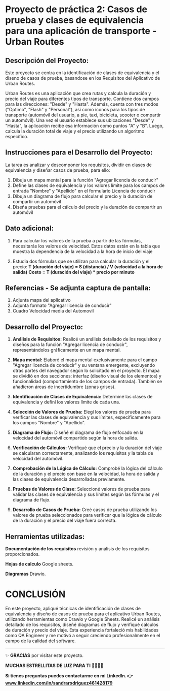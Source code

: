 # Proyecto de práctica 2: Casos de prueba y clases de equivalencia para una aplicación de transporte - Urban Routes

## Descripción del Proyecto:

Este proyecto se centra en la identificación de clases de equivalencia y el diseno de casos de prueba, basandose en los Requisitos del Aplicativo de Urban Routes.

Urban Routes es una aplicación que crea rutas y calcula la duración y precio del viaje para diferentes tipos de transporte. Contiene dos campos para las direcciones: "Desde" y "Hasta". Además, cuenta con tres modos ("Óptimo", "Flash" y "Personal"), así como íconos para los tipos de transporte (automóvil del usuario, a pie, taxi, bicicleta, scooter o compartir un automóvil). Una vez el usuario establece sus ubicaciones "Desde" y "Hasta", la aplicación recibe esa información como puntos "A" y "B". Luego, calcula la duración total de viaje y el precio utilizando un algoritmo específico.

## Instrucciones para el Desarrollo del Proyecto: 

La tarea es analizar y descomponer los requisitos, dividir en clases de equivalencia y diseñar casos de prueba, para ello:

1. Dibuja un mapa mental para la función "Agregar licencia de conducir"
2. Define las clases de equivalencia y los valores límite para los campos de entrada "Nombre" y "Apellido" en el formulario Licencia de conducir
3. Dibuja un diagrama de flujo para calcular el precio y la duración de compartir un automóvil
4. Diseña pruebas para el cálculo del precio y la duración de compartir un automóvil

## Dato adicional: 

1. Para calcular los valores de la prueba a partir de las fórmulas, necesitarás los valores de velocidad. Estos datos están en la tabla que muestra la dependencia de la velocidad a la hora de inicio del viaje
   
2. Estudia dos fórmulas que se utilizan para calcular la duración y el precio:
                                                                             **T (duración del viaje) = S (distancia) / V (velocidad a la hora de salida)**
                                                                              **Costo = T (duración del viaje) * precio por minuto**

## Referencias - Se adjunta captura de pantalla: 

1. Adjunta mapa del aplicativo
2. Adjunta formato "Agregar licencia de conducir"
3. Cuadro Velocidad media del Automovil

## Desarrollo del Proyecto:

1. **Análisis de Requisitos:** Realicé un análisis detallado de los requisitos y diseños para la función "Agregar licencia de conducir", representándolos gráficamente en un mapa mental.
   
2. **Mapa mental:** Elaboré el mapa mental exclusivamente para el campo "Agregar licencia de conducir" y su ventana emergente, excluyendo otras partes del navegador según lo solicitado en el proyecto. El mapa se dividió en dos secciones: interfaz (diseño visual de los elementos) y funcionalidad (comportamiento de los campos de entrada). También se añadieron áreas de incertidumbre (zonas grises).
   
3. **Identificación de Clases de Equivalencia:** Determiné las clases de equivalencia y definí los valores límite de cada una.

4. **Selección de Valores de Prueba:** Elegí los valores de prueba para verificar las clases de equivalencia y sus límites, específicamente para los campos "Nombre" y "Apellido".

5. **Diagrama de Flujo:** Diseñé el diagrama de flujo enfocado en la velocidad del automóvil compartido según la hora de salida.
   
6. **Verificación de Cálculos:** Verifiqué que el precio y la duración del viaje se calcularan correctamente, analizando los requisitos y la tabla de velocidad del automóvil.

7. **Comprobación de la Lógica de Cálculo:** Comprobé la lógica del cálculo de la duración y el precio con base en la velocidad, la hora de salida y las clases de equivalencia desarrolladas previamente.
   
8. **Pruebas de Valores de Clase:** Seleccioné valores de prueba para validar las clases de equivalencia y sus límites según las fórmulas y el diagrama de flujo.
    
9. **Desarrollo de Casos de Prueba:** Creé casos de prueba utilizando los valores de prueba seleccionados para verificar que la lógica de cálculo de la duración y el precio del viaje fuera correcta.


## Herramientas utilizadas:

**Documentación de los requisitos** revisión y análisis de los requisitos proporcionados.

**Hojas de calculo** Google sheets.

**Diagramas** Drawio.

# CONCLUSIÓN

En este proyecto, apliqué técnicas de identificación de clases de equivalencia y diseño de casos de prueba para el aplicativo Urban Routes, utilizando herramientas como Drawio y Google Sheets. Realicé un análisis detallado de los requisitos, diseñé diagramas de flujo y verifiqué cálculos de duración y precio del viaje. Esta experiencia fortaleció mis habilidades como QA Engineer y me motivó a seguir creciendo profesionalmente en el campo de la calidad del software.

************


:sparkles: **GRACIAS** por visitar este proyecto. 

**MUCHAS ESTRELLITAS DE LUZ PARA TI** :star2::star2::star2::star2:

**Si tienes preguntas puedes contactarme en mi Linkedln. :point_right: www.linkedin.com/in/sandrarodriguez461428179**
